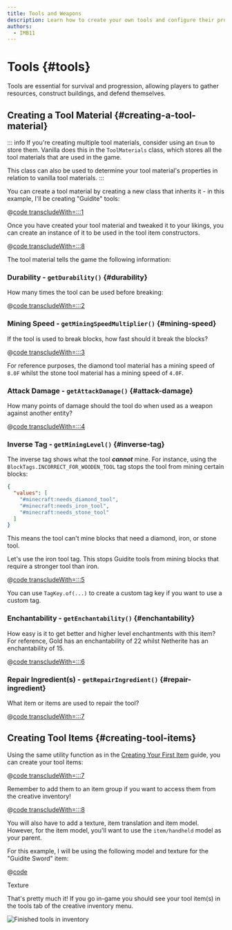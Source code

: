 ```yaml
---
title: Tools and Weapons
description: Learn how to create your own tools and configure their properties.
authors:
  - IMB11
---
```


# Tools {#tools}

Tools are essential for survival and progression, allowing players to gather resources, construct buildings, and defend themselves.

## Creating a Tool Material {#creating-a-tool-material}

::: info
If you're creating multiple tool materials, consider using an `Enum` to store them. Vanilla does this in the `ToolMaterials` class, which stores all the tool materials that are used in the game.

This class can also be used to determine your tool material's properties in relation to vanilla tool materials.
:::

You can create a tool material by creating a new class that inherits it - in this example, I'll be creating "Guidite" tools:

@[code transcludeWith=:::1](@/reference/latest/src/main/java/com/example/docs/item/tool/GuiditeMaterial.java)

Once you have created your tool material and tweaked it to your likings, you can create an instance of it to be used in the tool item constructors.

@[code transcludeWith=:::8](@/reference/latest/src/main/java/com/example/docs/item/tool/GuiditeMaterial.java)

The tool material tells the game the following information:

### Durability - `getDurability()` {#durability}

How many times the tool can be used before breaking:

@[code transcludeWith=:::2](@/reference/latest/src/main/java/com/example/docs/item/tool/GuiditeMaterial.java)

### Mining Speed - `getMiningSpeedMultiplier()` {#mining-speed}

If the tool is used to break blocks, how fast should it break the blocks?

@[code transcludeWith=:::3](@/reference/latest/src/main/java/com/example/docs/item/tool/GuiditeMaterial.java)

For reference purposes, the diamond tool material has a mining speed of `8.0F` whilst the stone tool material has a mining speed of `4.0F`.

### Attack Damage - `getAttackDamage()` {#attack-damage}

How many points of damage should the tool do when used as a weapon against another entity?

@[code transcludeWith=:::4](@/reference/latest/src/main/java/com/example/docs/item/tool/GuiditeMaterial.java)

### Inverse Tag - `getMiningLevel()` {#inverse-tag}

The inverse tag shows what the tool _**cannot**_ mine. For instance, using the `BlockTags.INCORRECT_FOR_WOODEN_TOOL` tag stops the tool from mining certain blocks:

```json
{
  "values": [
    "#minecraft:needs_diamond_tool",
    "#minecraft:needs_iron_tool",
    "#minecraft:needs_stone_tool"
  ]
}
```

This means the tool can't mine blocks that need a diamond, iron, or stone tool.

Let's use the iron tool tag. This stops Guidite tools from mining blocks that require a stronger tool than iron.

@[code transcludeWith=:::5](@/reference/latest/src/main/java/com/example/docs/item/tool/GuiditeMaterial.java)

You can use `TagKey.of(...)` to create a custom tag key if you want to use a custom tag.

### Enchantability - `getEnchantability()` {#enchantability}

How easy is it to get better and higher level enchantments with this item? For reference, Gold has an enchantability of 22 whilst Netherite has an enchantability of 15.

@[code transcludeWith=:::6](@/reference/latest/src/main/java/com/example/docs/item/tool/GuiditeMaterial.java)

### Repair Ingredient(s) - `getRepairIngredient()` {#repair-ingredient}

What item or items are used to repair the tool?

@[code transcludeWith=:::7](@/reference/latest/src/main/java/com/example/docs/item/tool/GuiditeMaterial.java)

## Creating Tool Items {#creating-tool-items}

Using the same utility function as in the [Creating Your First Item](./first-item) guide, you can create your tool items:

@[code transcludeWith=:::7](@/reference/latest/src/main/java/com/example/docs/item/ModItems.java)

Remember to add them to an item group if you want to access them from the creative inventory!

@[code transcludeWith=:::8](@/reference/latest/src/main/java/com/example/docs/item/ModItems.java)

You will also have to add a texture, item translation and item model. However, for the item model, you'll want to use the `item/handheld` model as your parent.

For this example, I will be using the following model and texture for the "Guidite Sword" item:

@[code](@/reference/latest/src/main/generated/assets/fabric-docs-reference/models/item/guidite_sword.json)

<DownloadEntry visualURL="/assets/develop/items/tools_0.png" downloadURL="/assets/develop/items/tools_0_small.png">Texture</DownloadEntry>

That's pretty much it! If you go in-game you should see your tool item(s) in the tools tab of the creative inventory menu.

![Finished tools in inventory](/assets/develop/items/tools_1.png)

